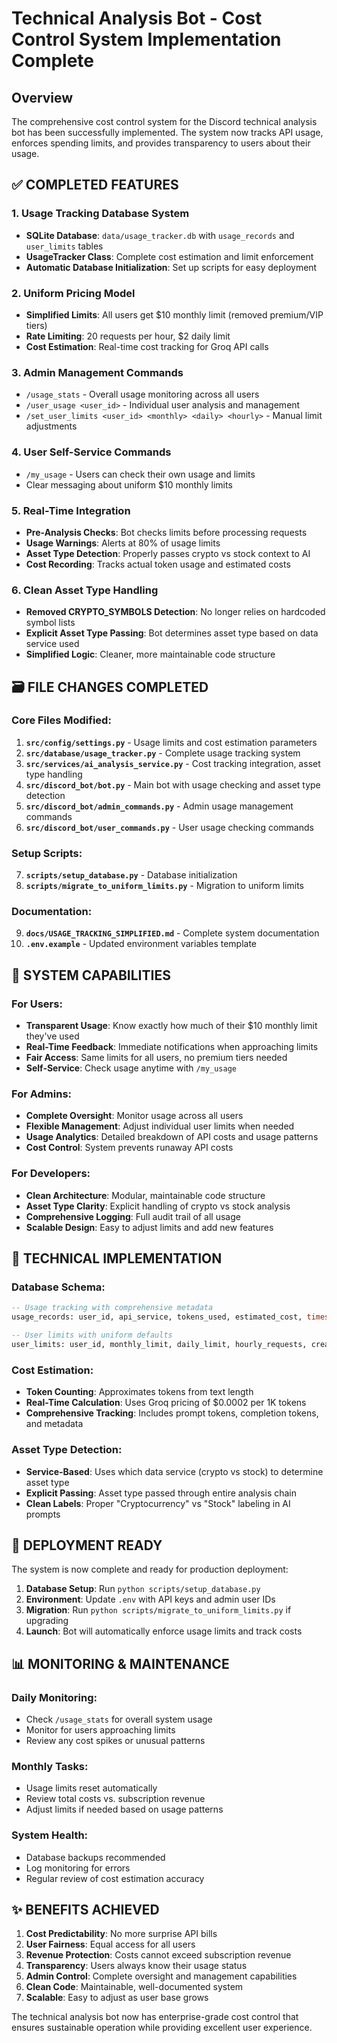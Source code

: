# Technical Analysis Bot - Cost Control System Implementation Complete

## Overview

The comprehensive cost control system for the Discord technical analysis bot has been successfully implemented. The system now tracks API usage, enforces spending limits, and provides transparency to users about their usage.

## ✅ COMPLETED FEATURES

### 1. Usage Tracking Database System

- **SQLite Database**: `data/usage_tracker.db` with `usage_records` and `user_limits` tables
- **UsageTracker Class**: Complete cost estimation and limit enforcement
- **Automatic Database Initialization**: Set up scripts for easy deployment

### 2. Uniform Pricing Model

- **Simplified Limits**: All users get $10 monthly limit (removed premium/VIP tiers)
- **Rate Limiting**: 20 requests per hour, $2 daily limit
- **Cost Estimation**: Real-time cost tracking for Groq API calls

### 3. Admin Management Commands

- `/usage_stats` - Overall usage monitoring across all users
- `/user_usage <user_id>` - Individual user analysis and management
- `/set_user_limits <user_id> <monthly> <daily> <hourly>` - Manual limit adjustments

### 4. User Self-Service Commands

- `/my_usage` - Users can check their own usage and limits
- Clear messaging about uniform $10 monthly limits

### 5. Real-Time Integration

- **Pre-Analysis Checks**: Bot checks limits before processing requests
- **Usage Warnings**: Alerts at 80% of usage limits
- **Asset Type Detection**: Properly passes crypto vs stock context to AI
- **Cost Recording**: Tracks actual token usage and estimated costs

### 6. Clean Asset Type Handling

- **Removed CRYPTO_SYMBOLS Detection**: No longer relies on hardcoded symbol lists
- **Explicit Asset Type Passing**: Bot determines asset type based on data service used
- **Simplified Logic**: Cleaner, more maintainable code structure

## 🗃️ FILE CHANGES COMPLETED

### Core Files Modified:

1. **`src/config/settings.py`** - Usage limits and cost estimation parameters
2. **`src/database/usage_tracker.py`** - Complete usage tracking system
3. **`src/services/ai_analysis_service.py`** - Cost tracking integration, asset type handling
4. **`src/discord_bot/bot.py`** - Main bot with usage checking and asset type detection
5. **`src/discord_bot/admin_commands.py`** - Admin usage management commands
6. **`src/discord_bot/user_commands.py`** - User usage checking commands

### Setup Scripts:

7. **`scripts/setup_database.py`** - Database initialization
8. **`scripts/migrate_to_uniform_limits.py`** - Migration to uniform limits

### Documentation:

9. **`docs/USAGE_TRACKING_SIMPLIFIED.md`** - Complete system documentation
10. **`.env.example`** - Updated environment variables template

## 🎯 SYSTEM CAPABILITIES

### For Users:

- **Transparent Usage**: Know exactly how much of their $10 monthly limit they've used
- **Real-Time Feedback**: Immediate notifications when approaching limits
- **Fair Access**: Same limits for all users, no premium tiers needed
- **Self-Service**: Check usage anytime with `/my_usage`

### For Admins:

- **Complete Oversight**: Monitor usage across all users
- **Flexible Management**: Adjust individual user limits when needed
- **Usage Analytics**: Detailed breakdown of API costs and usage patterns
- **Cost Control**: System prevents runaway API costs

### For Developers:

- **Clean Architecture**: Modular, maintainable code structure
- **Asset Type Clarity**: Explicit handling of crypto vs stock analysis
- **Comprehensive Logging**: Full audit trail of all usage
- **Scalable Design**: Easy to adjust limits and add new features

## 🔧 TECHNICAL IMPLEMENTATION

### Database Schema:

```sql
-- Usage tracking with comprehensive metadata
usage_records: user_id, api_service, tokens_used, estimated_cost, timestamp, metadata

-- User limits with uniform defaults
user_limits: user_id, monthly_limit, daily_limit, hourly_requests, created_at, updated_at
```

### Cost Estimation:

- **Token Counting**: Approximates tokens from text length
- **Real-Time Calculation**: Uses Groq pricing of $0.0002 per 1K tokens
- **Comprehensive Tracking**: Includes prompt tokens, completion tokens, and metadata

### Asset Type Detection:

- **Service-Based**: Uses which data service (crypto vs stock) to determine asset type
- **Explicit Passing**: Asset type passed through entire analysis chain
- **Clean Labels**: Proper "Cryptocurrency" vs "Stock" labeling in AI prompts

## 🚀 DEPLOYMENT READY

The system is now complete and ready for production deployment:

1. **Database Setup**: Run `python scripts/setup_database.py`
2. **Environment**: Update `.env` with API keys and admin user IDs
3. **Migration**: Run `python scripts/migrate_to_uniform_limits.py` if upgrading
4. **Launch**: Bot will automatically enforce usage limits and track costs

## 📊 MONITORING & MAINTENANCE

### Daily Monitoring:

- Check `/usage_stats` for overall system usage
- Monitor for users approaching limits
- Review any cost spikes or unusual patterns

### Monthly Tasks:

- Usage limits reset automatically
- Review total costs vs. subscription revenue
- Adjust limits if needed based on usage patterns

### System Health:

- Database backups recommended
- Log monitoring for errors
- Regular review of cost estimation accuracy

## ✨ BENEFITS ACHIEVED

1. **Cost Predictability**: No more surprise API bills
2. **User Fairness**: Equal access for all users
3. **Revenue Protection**: Costs cannot exceed subscription revenue
4. **Transparency**: Users always know their usage status
5. **Admin Control**: Complete oversight and management capabilities
6. **Clean Code**: Maintainable, well-documented system
7. **Scalable**: Easy to adjust as user base grows

The technical analysis bot now has enterprise-grade cost control that ensures sustainable operation while providing excellent user experience.
